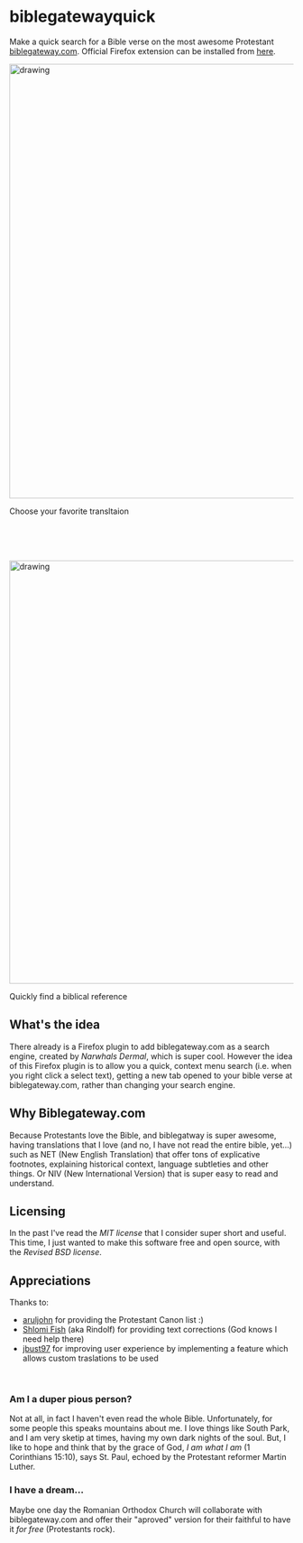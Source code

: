 # biblegatewayquick
Make a quick search for a Bible verse on the most awesome Protestant [biblegateway.com](https://www.biblegateway.com/). Official Firefox extension can be installed from [here](https://addons.mozilla.org/en-US/firefox/addon/quick-biblegateway/?utm_source=addons.mozilla.org&utm_medium=referral&utm_content=search).

<p float="left">
<img src="https://user-images.githubusercontent.com/10388612/123511909-f9d23300-d68c-11eb-86ee-345c9b15abd1.png" alt="drawing" width="770"/>
<p>Choose your favorite transltaion</p>
  
  </br>  </br>  </br> 

<img src="https://user-images.githubusercontent.com/10388612/121818245-a2949180-cc8e-11eb-8acc-1743ba8e3ed0.gif" alt="drawing" width="750"/>
<p>Quickly find a biblical reference</p>
</p>

## What's the idea 

There already is a Firefox plugin to add biblegateway.com as a search engine, created by *Narwhals Dermal*, which is super cool.
However the idea of this Firefox plugin is to allow you a quick, context menu search (i.e. when you right click a select text),
getting a new tab opened to your bible verse at biblegateway.com, rather than changing your search engine.

## Why Biblegateway.com

Because Protestants love the Bible, and biblegatway is super awesome, having translations that I love (and no, I have not read the entire bible, yet...) such as NET (New English Translation) that offer tons of explicative footnotes, explaining historical context, language subtleties and other things. Or NIV (New International Version) that is super easy to read and understand.

## Licensing

In the past I've read the *MIT license* that I consider super short and useful. This time, I just wanted to make this software free and open source, with the *Revised BSD license*.

## Appreciations
Thanks to:
- [aruljohn](https://github.com/aruljohn)  for providing the Protestant Canon list :) 
-  [Shlomi Fish](https://github.com/shlomif) (aka Rindolf) for providing text corrections (God knows I need help there)
- [jbust97](https://github.com/jbust97) for improving user experience by implementing a feature which allows custom traslations to be used


<p>&nbsp;</p>

### Am I a duper pious person?
Not at all, in fact I haven't even read the whole Bible. Unfortunately, for some people this speaks mountains about me. I love things like South Park, and I am very sketip at times, having my own dark nights of the soul. But, I like to hope and think that by the grace of God, *I am what I am* (1 Corinthians 15:10), says St. Paul, echoed by the Protestant reformer Martin Luther. 


### I have a dream...
Maybe one day the Romanian Orthodox Church will collaborate with biblegateway.com and offer their "aproved" version for their faithful to have it *for free* (Protestants rock).

